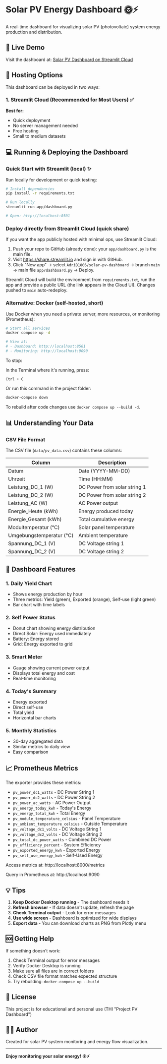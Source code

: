 # Solar PV Energy Dashboard 🌞⚡

A real-time dashboard for visualizing solar PV (photovoltaic) system energy production and distribution.

## 🌟 Live Demo

Visit the dashboard at: [Solar PV Dashboard on Streamlit Cloud](https://adrib1806-solar-pv-dashboard-app-dashboard-xxx.streamlit.app)

## 🚀 Hosting Options

This dashboard can be deployed in two ways:

### 1. Streamlit Cloud (Recommended for Most Users) ✅

**Best for:**
- Quick deployment
- No server management needed
- Free hosting
- Small to medium datasets
## 💻 Running & Deploying the Dashboard

### Quick Start with Streamlit (local) ✨
Run locally for development or quick testing:

```bash
# Install dependencies
pip install -r requirements.txt

# Run locally
streamlit run app/dashboard.py

# Open: http://localhost:8501
```

### Deploy directly from Streamlit Cloud (quick share)
If you want the app publicly hosted with minimal ops, use Streamlit Cloud:

1. Push your repo to GitHub (already done): your `app/dashboard.py` is the main file.
2. Visit https://share.streamlit.io and sign in with GitHub.
3. Click "New app" → select `AdriB1806/solar-pv-dashboard` → branch `main` → main file `app/dashboard.py` → Deploy.

Streamlit Cloud will build the environment from `requirements.txt`, run the app and provide a public URL (the link appears in the Cloud UI). Changes pushed to `main` auto-redeploy.

### Alternative: Docker (self-hosted, short)
Use Docker when you need a private server, more resources, or monitoring (Prometheus):

```bash
# Start all services
docker compose up -d

# View at:
# - Dashboard: http://localhost:8501
# - Monitoring: http://localhost:9090
```

To stop:



In the Terminal where it's running, press:
```
Ctrl + C
```

Or run this command in the project folder:
```bash
docker-compose down
```

To rebuild after code changes use `docker compose up --build -d`.






## 📊 Understanding Your Data

### CSV File Format

The CSV file (`data/pv_data.csv`) contains these columns:

| Column | Description |
|--------|-------------|
| Datum | Date (YYYY-MM-DD) |
| Uhrzeit | Time (HH:MM) |
| Leistung_DC_1 (W) | DC Power from solar string 1 |
| Leistung_DC_2 (W) | DC Power from solar string 2 |
| Leistung_AC (W) | AC Power output |
| Energie_Heute (kWh) | Energy produced today |
| Energie_Gesamt (kWh) | Total cumulative energy |
| Modultemperatur (°C) | Solar panel temperature |
| Umgebungstemperatur (°C) | Ambient temperature |
| Spannung_DC_1 (V) | DC Voltage string 1 |
| Spannung_DC_2 (V) | DC Voltage string 2 |

## 🎨 Dashboard Features

### 1. Daily Yield Chart
- Shows energy production by hour
- Three metrics: Yield (green), Exported (orange), Self-use (light green)
- Bar chart with time labels

### 2. Self Power Status
- Donut chart showing energy distribution
- Direct Solar: Energy used immediately
- Battery: Energy stored
- Grid: Energy exported to grid

### 3. Smart Meter
- Gauge showing current power output
- Displays total energy and cost
- Real-time monitoring

### 4. Today's Summary
- Energy exported
- Direct self-use
- Total yield
- Horizontal bar charts

### 5. Monthly Statistics
- 30-day aggregated data
- Similar metrics to daily view
- Easy comparison



## 📈 Prometheus Metrics

The exporter provides these metrics:

- `pv_power_dc1_watts` - DC Power String 1
- `pv_power_dc2_watts` - DC Power String 2
- `pv_power_ac_watts` - AC Power Output
- `pv_energy_today_kwh` - Today's Energy
- `pv_energy_total_kwh` - Total Energy
- `pv_module_temperature_celsius` - Panel Temperature
- `pv_ambient_temperature_celsius` - Outside Temperature
- `pv_voltage_dc1_volts` - DC Voltage String 1
- `pv_voltage_dc2_volts` - DC Voltage String 2
- `pv_total_dc_power_watts` - Combined DC Power
- `pv_efficiency_percent` - System Efficiency
- `pv_exported_energy_kwh` - Exported Energy
- `pv_self_use_energy_kwh` - Self-Used Energy

Access metrics at: http://localhost:8000/metrics

Query in Prometheus at: http://localhost:9090

## 💡 Tips

1. **Keep Docker Desktop running** - The dashboard needs it
2. **Refresh browser** - If data doesn't update, refresh the page
3. **Check Terminal output** - Look for error messages
4. **Use wide screen** - Dashboard is optimized for wide displays
5. **Export data** - You can download charts as PNG from Plotly menu

## 🆘 Getting Help

If something doesn't work:

1. Check Terminal output for error messages
2. Verify Docker Desktop is running
3. Make sure all files are in correct folders
4. Check CSV file format matches expected structure
5. Try rebuilding: `docker-compose up --build`

## 📄 License

This project is for educational and personal use (THI "Project PV Dashboard")

## 👨‍💻 Author

Created for solar PV system monitoring and energy flow visualization.

---

**Enjoy monitoring your solar energy! ☀️⚡**
